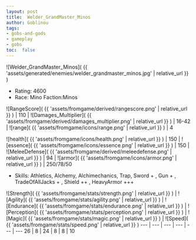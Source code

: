 ```yaml
---
layout: post
title:  Welder_GrandMaster_Minos
author: Goblinou
tags:
- gobs-and-gods
- gameplay
- gobs
toc:  false
---
```


![Welder_GrandMaster_Minos]( {{ 'assets/generated/enemies/welder_grandmaster_minos.jpg' | relative_url }} )
- Rating: 4600
- Race: Mino  Faction:Minos

![RangeScore]( {{ 'assets/fromgame/derived/rangescore.png' | relative_url }} ) | 110 | ![Damages_Multiplier]( {{ 'assets/fromgame/derived/damages_multiplier.png' | relative_url }} ) | 16-42 | ![range]( {{ 'assets/fromgame/icons/range.png' | relative_url }} ) | 4


![health]( {{ 'assets/fromgame/icons/health.png' | relative_url }} ) | 150 | ![essence]( {{ 'assets/fromgame/icons/essence.png' | relative_url }} ) | 150 | ![MeleeDefense]( {{ 'assets/fromgame/derived/meleedefense.png' | relative_url }} ) | 94 | ![armor]( {{ 'assets/fromgame/icons/armor.png' | relative_url }} ) | 250/78/50

* Skills: Athletics, Alchemy, Alchimechanics, Trap, Sword + , Gun + , TradeOfAllJacks + , Shield ++ , HeavyArmor +++ 

![Strength]( {{ 'assets/fromgame/stats/strength.png' | relative_url }} ) | ![Agility]( {{ 'assets/fromgame/stats/agility.png' | relative_url }} ) | ![Endurance]( {{ 'assets/fromgame/stats/endurance.png' | relative_url }} ) | ![Perception]( {{ 'assets/fromgame/stats/perception.png' | relative_url }} ) | ![Magic]( {{ 'assets/fromgame/stats/magic.png' | relative_url }} ) | ![Speed]( {{ 'assets/fromgame/stats/speed.png' | relative_url }} )
--- | --- | --- | --- | --- | ---
26 | 8 | 24 | 8 | 8 | 10

